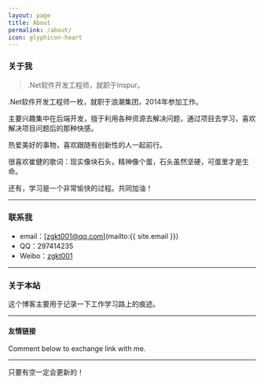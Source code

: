 ```yaml
---
layout: page
title: About
permalink: /about/
icon: glyphicon-heart
---
```


### 关于我

> .Net软件开发工程师，就职于Inspur。   

.Net软件开发工程师一枚，就职于浪潮集团，2014年参加工作。   

主要兴趣集中在后端开发，擅于利用各种资源去解决问题，通过项目去学习，喜欢解决项目问题后的那种快感。   

热爱美好的事物，喜欢跟随有创新性的人一起前行。

很喜欢崔健的歌词：现实像块石头，精神像个蛋，石头虽然坚硬，可蛋里才是生命。   

还有，学习是一个非常愉快的过程。共同加油！   

---

### 联系我

* email：[zgkt001@qq.com](mailto:{{ site.email }})
* QQ：297414235
* Weibo：[zgkt001](http://weibo.com/sdcjkcb)

---

### 关于本站   

这个博客主要用于记录一下工作学习路上的痕迹。
 

---

#### 友情链接



Comment below to exchange link with me.  

---

只要有空一定会更新的！